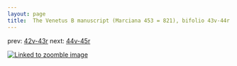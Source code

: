 ```yaml
---
layout: page
title:  The Venetus B manuscript (Marciana 453 = 821), bifolio 43v-44r
---
```


prev: [42v-43r](../42v-43r/) next: [44v-45r](../44v-45r/)



[![Linked to zoomble image](http://www.homermultitext.org/iipsrv?IIIF=/project/homer/pyramidal/deepzoom/hmt/vbbifolio/v1/vb_43v_44r.tif/full/2000,/0/default.jpg)](http://www.homermultitext.org/ict2/?urn=urn:cite2:hmt:vbbifolio.v1:vb_43v_44r)

